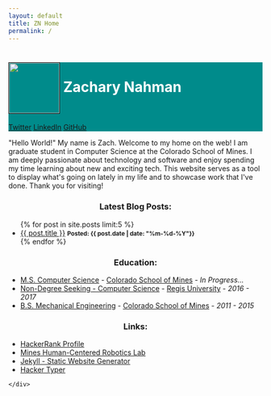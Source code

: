 ```yaml
---
layout: default
title: ZN Home
permalink: /
---
```

<div class="container">

  <div style="background:#008B8B" class="jumbotron text-center">
    <h1><img src="{{ "/assets/pictures/self-picture.PNG" | relative_url }}" class="img-circle" style="vertical-align:middle; border:1px solid black;" width="100" height="100"><font color="white"> Zachary Nahman</font></h1>
    <p class="lead">
    <a class="btn btn-primary btn-lg" href="https://twitter.com/znahman0" target="blank" role="button">Twitter</a>
    <a class="btn btn-primary btn-lg" href="https://www.linkedin.com/in/zachary-nahman-50437a7b"   target="blank" role="button">LinkedIn</a>
    <a class="btn btn-primary btn-lg" href="https://github.com/znahman" target="blank" role="button">GitHub</a>
  </p>
  </div>

  <div class="well">
    <p>
    "Hello World!" My name is Zach. Welcome to my home on the web! I am graduate student in Computer Science at the Colorado School of Mines. I am deeply passionate about technology and software and enjoy spending my time learning about new and exciting tech. This website serves as a tool to display what's going on lately in my life and to showcase work that I've done. Thank you for visiting!
    </p>
  </div>

  <div class="container">
    <div class="row">
      <div class="col-sm-4">
        <h3 align="center">Latest Blog Posts:</h3>
        <ul>
            {% for post in site.posts limit:5 %}
              <li><a href="{{ post.url }}">{{ post.title }}</a> <small><span class="date"><i class="fa fa-clock-o"></i> <strong>Posted: {{ post.date | date: "%m-%d-%Y"}}</strong></span></small></li>
            {% endfor %}
        </ul>
      </div>
      <div class="col-sm-4" align="left">
        <h3 align="center">Education:</h3>
        <ul>
          <li><a href="http://inside.mines.edu/CS-home" target="blank">M.S. Computer Science</a> - <a href="https://www.mines.edu/" target="blank">Colorado School of Mines</a> - <i>In Progress...</i></li>
          <li><a href="http://www.regis.edu/CCIS.aspx" target="blank">Non-Degree Seeking - Computer Science</a> - <a href="http://www.regis.edu/" target="blank">Regis University</a> - <i>2016 - 2017</i></li>
          <li><a href="http://inside.mines.edu/MECH-Home" target="blank">B.S. Mechanical Engineering</a> - <a href="https://www.mines.edu/" target="blank">Colorado School of Mines</a> - <i>2011 - 2015</i></li>
        </ul>
      </div>
      <div class="col-sm-4" align="left">
        <h3 align="center">Links:</h3>
        <ul>
          <li><a href="https://www.hackerrank.com/znahman" target="blank">HackerRank Profile</a></li>
          <li><a href="http://hcr.mines.edu/" target="blank">Mines Human-Centered Robotics Lab</a></li>
          <li><a href="https://jekyllrb.com/" target="blank">Jekyll - Static Website Generator</a></li>
          <li><a href="http://hackertyper.com/" target="blank">Hacker Typer</a></li>
        </ul>
      </div>
      
    </div>
  </div>
</div>
